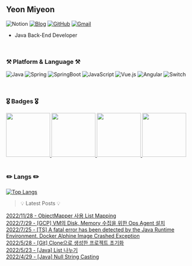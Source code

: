 

Yeon Miyeon
--

![Notion](https://img.shields.io/badge/Notion-%23000000.svg?style=flat-square&logo=notion&logoColor=white "Notion Profile 준비중..")
[![Blog](https://img.shields.io/badge/Blog-%23000000.svg?style=flat-square&logo=tistory&logoColor=white "Blog")](https://cocococo331.tistory.com)
[![GitHub](https://img.shields.io/badge/Github-%23121011.svg?style=flat-square&logo=github&logoColor=white "GitHub Blog")](https://miyeon396.github.io)
[![Gmail](https://img.shields.io/badge/Gmail-D14836?style=flat-square&logo=gmail&logoColor=white&text=dd)](mailto:miyeon396@gmail.com)

- Java Back-End Developer 

<br />

### ⚒️ Platform & Language ⚒️

![Java](https://img.shields.io/badge/Java-3670A0.svg?style=flat-square&logo=java&logoColor=white)
![Spring](https://img.shields.io/badge/Spring-%236DB33F.svg?style=flat-square&logo=spring&logoColor=white)
![SpringBoot](https://img.shields.io/badge/SpringBoot-%236DB33F.svg?style=flat-square&logo=springboot&logoColor=white)
![JavaScript](https://img.shields.io/badge/JavaScript-%23323330.svg?style=flat-square&logo=javascript&logoColor=%23F7DF1E)
![Vue.js](https://img.shields.io/badge/VueJs-%2335495e.svg?style=flat-square&logo=vuedotjs&logoColor=%234FC08D)
![Angular](https://img.shields.io/badge/Angular-%23DD0031.svg?style=flat-square&logo=angular&logoColor=white)
![Switch](https://img.shields.io/badge/Switch-E60012?style=flat-square&logo=nintendo-switch&logoColor=white)

<br />

### 🎖 Badges 🎖

<a href="https://www.credly.com/badges/ede3beb6-1382-4174-a474-560e6eb65d29/public_url">
  <img src="https://images.credly.com/size/680x680/images/b9feab85-1a43-4f6c-99a5-631b88d5461b/image.png" width=120px>
</a>
<a href="https://www.credly.com/badges/5eac4b3c-6279-417b-8783-788398365400/public_url">
  <img src="https://images.credly.com/size/680x680/images/b9feab85-1a43-4f6c-99a5-631b88d5461b/image.png" width=120px>
</a>
<a href="https://www.credly.com/badges/6df2c2d7-ff5d-400d-a9c4-2176fb69333a/public_url">
  <img src="https://images.credly.com/size/680x680/images/2d84e428-9078-49b6-a804-13c15383d0de/image.png" width=120px>
</a>
<a href="https://www.credential.net/d6849be4-ecd6-4cd7-b372-4a1f9e01fc1c">
  <img src="https://api.accredible.com/v1/frontend/credential_website_embed_image/badge/21209568" width=120px>
</a>

<!-- 나중에 할거 -->
<!--[![Anurag's GitHub stats](https://github-readme-stats.vercel.app/api?username=miyeon396)](https://github.com/miyeon396/github-readme-stats)
[![Top Langs](https://github-readme-stats.vercel.app/api/top-langs/?username=miyeon396&layout=compact)](https://github.com/miyeon396)
[![Hits](https://hits.seeyoufarm.com/api/count/incr/badge.svg?url=https%3A%2F%2Fhttps%2F%2Fgithub.com%2Fmiyeon396%2F&count_bg=%23FFC6EF&title_bg=%238E8E8E&icon=&icon_color=%23FFB0F0&title=hits&edge_flat=false)](https://hits.seeyoufarm.com)-->

<br />
<br />

### ✏️ Langs ✏️
> 
[![Top Langs](https://github-readme-stats.vercel.app/api/top-langs/?username=miyeon396&layout=compact)](https://github.com/miyeon396/github-readme-stats)

<!-- ![footer](https://capsule-render.vercel.app/api?section=footer&color=auto&type=waving) -->

<!--
**miyeon396/miyeon396** is a ✨ _special_ ✨ repository because its `README.md` (this file) appears on your GitHub profile.

Here are some ideas to get you started:

- 🔭 I’m currently working on ...
- 🌱 I’m currently learning ...
- 👯 I’m looking to collaborate on ...
- 🤔 I’m looking for help with ...
- 💬 Ask me about ...
- 📫 How to reach me: ...
- 😄 Pronouns: ...
- ⚡ Fun fact: ...
-->
  
> 💡 Latest Posts 💡
  
  [2022/11/28 - ObjectMapper 사용 List Mapping](https://cocococo331.tistory.com/28) <br> 
[2022/7/29 - [GCP] VM의 Disk, Memory 수집을 위한 Ops Agent 설치](https://cocococo331.tistory.com/27) <br> 
[2022/7/25 - [TS] A fatal error has been detected by the Java Runtime Environment. Docker Alphine Image Crashed Exception](https://cocococo331.tistory.com/26) <br> 
[2022/5/28 - [Git] Clone으로 생성한 프로젝트 초기화](https://cocococo331.tistory.com/24) <br> 
[2022/5/23 - [Java] List 나누기](https://cocococo331.tistory.com/23) <br> 
[2022/4/29 - [Java] Null String Casting](https://cocococo331.tistory.com/20) <br> 
